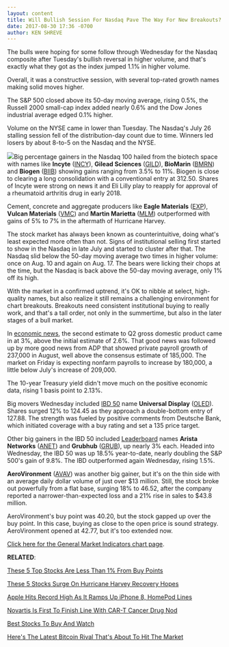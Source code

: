 ```yaml
---
layout: content
title: Will Bullish Session For Nasdaq Pave The Way For New Breakouts?
date: 2017-08-30 17:36 -0700
author: KEN SHREVE
---
```






The bulls were hoping for some follow through Wednesday for the Nasdaq composite after Tuesday's bullish reversal in higher volume, and that's exactly what they got as the index jumped 1.1% in higher volume.


Overall, it was a constructive session, with several top-rated growth names making solid moves higher.




The S&P 500 closed above its 50-day moving average, rising 0.5%, the Russell 2000 small-cap index added nearly 0.6% and the Dow Jones industrial average edged 0.1% higher.


Volume on the NYSE came in lower than Tuesday. The Nasdaq's July 26 stalling session fell of the distribution-day count due to time. Winners led losers by about 8-to-5 on the Nasdaq and the NYSE.


![](https://www.investors.com/wp-content/uploads/2017/08/MP082917-168x300.jpg)Big percentage gainers in the Nasdaq 100 hailed from the biotech space with names like **Incyte** ([INCY](https://research.investors.com/quote.aspx?symbol=INCY)), **Gilead Sciences** ([GILD](https://research.investors.com/quote.aspx?symbol=GILD)), **BioMarin** ([BMRN](https://research.investors.com/quote.aspx?symbol=BMRN)) and **Biogen** ([BIIB](https://research.investors.com/quote.aspx?symbol=BIIB)) showing gains ranging from 3.5% to 11%. Biogen is close to clearing a long consolidation with a conventional entry at 312.50. Shares of Incyte were strong on news it and Eli Lilly play to reapply for approval of a rheumatoid arthritis drug in early 2018.


Cement, concrete and aggregate producers like **Eagle Materials** ([EXP](https://research.investors.com/quote.aspx?symbol=EXP)), **Vulcan Materials** ([VMC](https://research.investors.com/quote.aspx?symbol=VMC)) and **Martin Marietta** ([MLM](https://research.investors.com/quote.aspx?symbol=MLM)) outperformed with gains of 5% to 7% in the aftermath of Hurricane Harvey.


The stock market has always been known as counterintuitive, doing what's least expected more often than not. Signs of institutional selling first started to show in the Nasdaq in late July and started to cluster after that. The Nasdaq slid below the 50-day moving average two times in higher volume: once on Aug. 10 and again on Aug. 17. The bears were licking their chops at the time, but the Nasdaq is back above the 50-day moving average, only 1% off its high.


With the market in a confirmed uptrend, it's OK to nibble at select, high-quality names, but also realize it still remains a challenging environment for chart breakouts. Breakouts need consistent institutional buying to really work, and that's a tall order, not only in the summertime, but also in the later stages of a bull market.


In [economic news](https://www.investors.com/category/news/economy/), the second estimate to Q2 gross domestic product came in at 3%, above the initial estimate of 2.6%. That good news was followed up by more good news from ADP that showed private payroll growth of 237,000 in August, well above the consensus estimate of 185,000. The market on Friday is expecting nonfarm payrolls to increase by 180,000, a little below July's increase of 209,000.


The 10-year Treasury yield didn't move much on the positive economic data, rising 1 basis point to 2.13%.


Big movers Wednesday included [IBD 50](https://www.investors.com/stock-lists/ibd-50/ibd-50-performance/) name **Universal Display** ([OLED](https://research.investors.com/quote.aspx?symbol=OLED)). Shares surged 12% to 124.45 as they approach a double-bottom entry of 127.88. The strength was fueled by positive comments from Deutsche Bank, which initiated coverage with a buy rating and set a 135 price target.


Other big gainers in the IBD 50 included [Leaderboard](https://www.investors.com/leaderboard) names **Arista Networks** ([ANET](https://research.investors.com/quote.aspx?symbol=ANET)) and **Grubhub** ([GRUB](https://research.investors.com/quote.aspx?symbol=GRUB)), up nearly 3% each. Headed into Wednesday, the IBD 50 was up 18.5% year-to-date, nearly doubling the S&P 500's gain of 9.8%. The IBD outperformed again Wednesday, rising 1.5%.


**AeroVironment** ([AVAV](https://research.investors.com/quote.aspx?symbol=AVAV)) was another big gainer, but it's on the thin side with an average daily dollar volume of just over $13 million. Still, the stock broke out powerfully from a flat base, surging 18% to 46.52, after the company reported a narrower-than-expected loss and a 21% rise in sales to $43.8 million.


AeroVironment's buy point was 40.20, but the stock gapped up over the buy point. In this case, buying as close to the open price is sound strategy. AeroVironment opened at 42.77, but it's too extended now.


[Click here for the General Market Indicators chart page](https://www.investors.com/wp-content/uploads/2017/08/IBD3008152508GMI.pdf).


**RELATED**:


[These 5 Top Stocks Are Less Than 1% From Buy Points](https://www.investors.com/market-trend/stock-market-today/sp-500-futures-mcdonalds-yelp-paycom-microchip-tech-asml-near-buys/)


[These 5 Stocks Surge On Hurricane Harvey Recovery Hopes](https://www.investors.com/news/u-s-concrete-martin-marietta-materials-stocks-surge-on-hurricane-harvey-recovery/)


[Apple Hits Record High As It Ramps Up iPhone 8, HomePod Lines](https://www.investors.com/news/technology/click/apple-hits-record-high-as-it-ramps-up-iphone-8-homepod-lines/) 


[Novartis Is First To Finish Line With CAR-T Cancer Drug Nod](https://www.investors.com/news/technology/novartis-is-first-to-finish-line-with-car-t-cancer-drug-nod/)


[Best Stocks To Buy And Watch](https://www.investors.com/stock-lists/stocks-to-watch-top-rated-ipos-big-caps-and-growth-stocks/)


[Here's The Latest Bitcoin Rival That's About To Hit The Market](https://www.investors.com/news/kik-to-sell-bitcoin-rival-kin-crytpocurrency-in-initial-coin-offering/)




